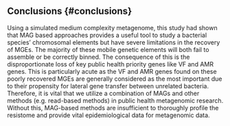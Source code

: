 ## Conclusions {#conclusions}

Using a simulated medium complexity metagenome, this study had shown that MAG based approaches provides a useful tool to study a bacterial species’ chromosomal elements but have severe limitations in the recovery of MGEs.
The majority of these mobile genetic elements will both fail to assemble or be correctly binned.
The consequence of this is the disproportionate loss of key public health priority genes like VF and AMR genes.
This is particularly acute as the VF and AMR genes found on these poorly recovered MGEs are generally considered as the most important due to their propensity for lateral gene transfer between unrelated bacteria.
Therefore, it is vital that we utilize a combination of MAGs and other methods (e.g. read-based methods) in public health metagenomic research.
Without this, MAG-based methods are insufficient to thoroughly profile the resistome and provide vital epidemiological data for metagenomic data.
